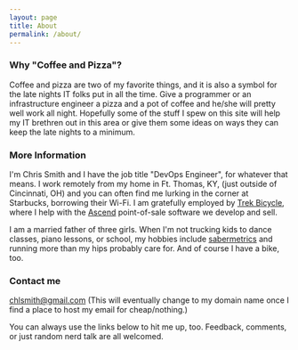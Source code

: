 ```yaml
---
layout: page
title: About
permalink: /about/
---
```


### Why "Coffee and Pizza"?
Coffee and pizza are two of my favorite things, and it is also a symbol for the late nights IT folks put in all the time. Give a programmer or an infrastructure engineer a pizza and a pot of coffee and he/she will pretty well work all night. Hopefully some of the stuff I spew on this site will help my IT brethren out in this area or give them some ideas on ways they can keep the late nights to a minimum.

### More Information

I'm Chris Smith and I have the job title "DevOps Engineer", for whatever that means.  I work remotely from my home in Ft. Thomas, KY, (just outside of Cincinnati, OH) and you can often find me lurking in the corner at Starbucks, borrowing their Wi-Fi.  I am gratefully employed by [Trek Bicycle](http://www.trekbikes.com), where I help with the [Ascend](http://www.ascendrms.com) point-of-sale software we develop and sell.

I am a married father of three girls.   When I'm not trucking kids to dance classes, piano lessons, or school, my hobbies include [sabermetrics](https://en.wikipedia.org/wiki/Sabermetrics) and running more than my hips probably care for. And of course I have a bike, too.

### Contact me

[chlsmith@gmail.com](mailto:chlsmith@gmail.com) (This will eventually change to my domain name once I find a place to host my email for cheap/nothing.)

You can always use the links below to hit me up, too. Feedback, comments, or just random nerd talk are all welcomed.